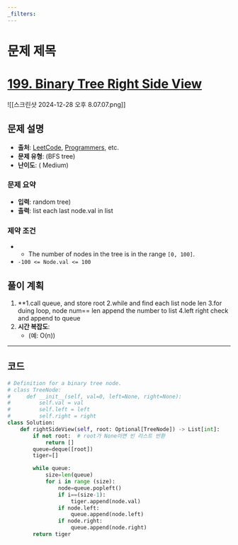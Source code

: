 ```yaml
---
_filters:
---
```


# 문제 제목
# [199. Binary Tree Right Side View](https://leetcode.com/problems/binary-tree-right-side-view/)
![[스크린샷 2024-12-28 오후 8.07.07.png]]



## 문제 설명
- **출처**: [LeetCode](https://leetcode.com), [Programmers](https://programmers.co.kr), etc.
- **문제 유형**: (BFS tree)
- **난이도**: ( Medium)


### 문제 요약
- **입력**: random tree)
- **출력**: list each last node.val in list

### 제약 조건
- - The number of nodes in the tree is in the range `[0, 100]`.
- `-100 <= Node.val <= 100`



## 풀이 계획
1. **1.call queue, and store root
	2.while and find each list node len
	3.for duing loop, node num== len append the number to list
	4.left right check and append to queue
1. **시간 복잡도**:
   - (예: O(n))

---

## 코드
```python
# Definition for a binary tree node.
# class TreeNode:
#     def __init__(self, val=0, left=None, right=None):
#         self.val = val
#         self.left = left
#         self.right = right
class Solution:
    def rightSideView(self, root: Optional[TreeNode]) -> List[int]:
        if not root:  # root가 None이면 빈 리스트 반환
            return []
        queue=deque([root])
        tiger=[]

        while queue:
            size=len(queue)
            for i in range (size):
                node=queue.popleft()
                if i==(size-1):
                    tiger.append(node.val)
                if node.left:
                    queue.append(node.left)
                if node.right:
                    queue.append(node.right)
        return tiger
